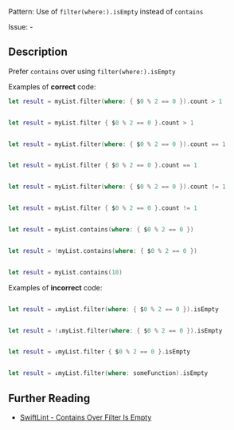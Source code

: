 Pattern: Use of `filter(where:).isEmpty` instead of `contains`

Issue: -

## Description

Prefer `contains` over using `filter(where:).isEmpty`

Examples of **correct** code:

```swift
let result = myList.filter(where: { $0 % 2 == 0 }).count > 1


let result = myList.filter { $0 % 2 == 0 }.count > 1


let result = myList.filter(where: { $0 % 2 == 0 }).count == 1


let result = myList.filter { $0 % 2 == 0 }.count == 1


let result = myList.filter(where: { $0 % 2 == 0 }).count != 1


let result = myList.filter { $0 % 2 == 0 }.count != 1


let result = myList.contains(where: { $0 % 2 == 0 })


let result = !myList.contains(where: { $0 % 2 == 0 })


let result = myList.contains(10)

```
Examples of **incorrect** code:

```swift

let result = ↓myList.filter(where: { $0 % 2 == 0 }).isEmpty


let result = !↓myList.filter(where: { $0 % 2 == 0 }).isEmpty


let result = ↓myList.filter { $0 % 2 == 0 }.isEmpty


let result = ↓myList.filter(where: someFunction).isEmpty

```

## Further Reading

* [SwiftLint - Contains Over Filter Is Empty](https://realm.github.io/SwiftLint/contains_over_filter_is_empty.html)